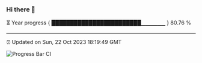 ### Hi there 👋

⏳ Year progress { ████████████████████████▁▁▁▁▁▁ } 80.76 %

---

⏰ Updated on Sun, 22 Oct 2023 18:19:49 GMT

![Progress Bar CI](https://github.com/ZhaoGui/ZhaoGui/workflows/Progress%20Bar%20CI/badge.svg)
